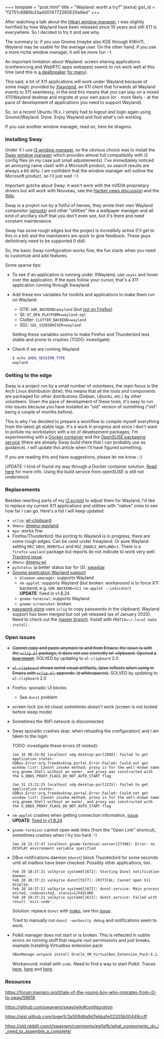 +++
template = "post.html"
title = "Wayland: worth a try?"
[extra]
gist_id = "f2751c6886b33a40014772260020e6ed"
+++

After watching a talk about the [Hikari window manager](https://media.ccc.de/v/36c3-87-x11-and-wayland-a-tale-of-two-implementations), I was slightly horrified by how Wayland have been released since 10 years and still X11 is everywhere. So I decided to try it and see why.

The summary is: if you use Gnome (maybe also KDE through KWin?), Wayland may be usable for the average user. On the other hand, if you use a more niche window manager, it will be more fun :-)

An important limitation about Wayland: screen sharing applications (conferencing and WebRTC apps webapps) seems to not work well at this time (and this is [a dealbreaker](https://www.swalladge.net/archives/2019/10/14/are-we-wayland-yet#not-so-great) [for many](https://anthony.som.codes/blog/2020-01-28-screen-sharing-on-linux/)).

This said, a lot of X11 applications will work under Wayland because of some magic provided by [Xwayland](https://wayland.freedesktop.org/xserver.html), an X11 client that forwards all Wayland events to X11 seamlessy; in the end this means that you can stay on a mixed X11/Wayland desktop and migrate at your own pace (or - more likely - at the pace of development of applications you need to support Wayland).

So, on a recent Ubuntu 19.x, I simply had to logout and login again using Gnome/Wayland. Done. Enjoy Wayland and find what's not working.

If you use another window manager, read on, here be dragons.

### Installing Sway

Under X I use [i3 window manager](https://i3wm.org), so the obvious choice was to install the [Sway window manager](https://swaywm.org/) which provides almost full compatibility with i3 config files (in my case just small adjustements). I've immediately noticed an annoying name clash with a Microsoft product, so search results are always a bit dirty. I am confident that the window manager will outlive the Microsoft product, so I'll just wait :-)

Important gotcha about Sway: it won't work with the nVIDIA proprietary drivers but will work with Nouveau, see the [Hacker news discussion](https://news.ycombinator.com/item?id=21628494) and the [Wiki](https://github.com/swaywm/sway/wiki#nvidia-users).

Sway is a project run by a fistful of heroes, they wrote their own Wayland compositor ([wlroots](https://github.com/swaywm/wlroots/graphs/contributors)) and other "utilities" like a wallpaper manager and all kind of ancillary stuff that you don't even see, but it's there and need constant maintenaince.

Sway has some rough edges but the project is incredibily active (I'll get to this in a bit) and the maintainers are quick to give feedback. These guys definitively need to be supported (I did).

So, the basic Sway configuration works fine, the fun starts when you need to customize and add features.

Some sparse tips:

- To see if an application is running under XWayland, use `xeyes` and hover over the application. If the eyes follow your cursor, that's a X11 application running through Xwayland.

- Add these env variables for toolkits and applications to make them run on Wayland:
  - GTK: `GDK_BACKEND=wayland` (but [not on Firefox](https://mastransky.wordpress.com/2020/03/16/wayland-x11-how-to-run-firefox-in-mixed-environment))
  - Qt: `QT_QPA_PLATFORM=wayland-egl`
  - Clutter: `CLUTTER_BACKEND=wayland`
  - SDL: `SDL_VIDEODRIVER=wayland`

  Setting these variables *seems* to make Firefox and Thunderbird less stable and prone to crashes (TODO: investigate).

- Check if we are running Wayland
  ``` bash
  $ echo $XDG_SESSION_TYPE
  wayland
  ```

### Getting to the edge

Sway is a project run by a small number of volunteers, the main focus is the Arch Linux distribution (btw); this means that all the tools and components are packaged for other distributions (Debian, Ubuntu, etc.) by other volunteers. Given the pace of development of these tools, it's easy to run into issues because you have installed an "old" version of something ("old" being a couple of months before).

This is why I've decided to prepare a workflow to compile myself everything from the latest git stable tags. It's a work in progress and since I don't want to pollute my workstation with a lot of development packages, I'm experimenting with a [Docker container](https://gist.github.com/apiraino/262dc499ceeed7003bf83b6ecd9c9591) and the [OpenSUSE packaging service](https://openbuildservice.org) (there are already Sway build there that I can probably use as guidance). I will update this article when I'll have figured something.

If you are reading this and have suggestions, please let me know ;-)

UPDATE: I kind of found my way through a Docker container solution. [Read here](/2020/01/28/sway-from-sources.html) for more info. Using the build service from openSUSE is still not understood.

### Replacements

Besides rewriting parts of my [i3 scripts](https://gitlab.com/apiraino/dotfiles/tree/master/i3) to adjust them for Wayland, I'd like to replace my current X11 applications and utilities with "native" ones to see how far I can go. Here's a list I will keep updated:

- `xclip`: [wl-clipboard](https://github.com/bugaevc/wl-clipboard)
- `dmenu`: [dmenu-wayland](https://github.com/nyyManni/dmenu-wayland)
- `mpv`: works fine
- Firefox/Thunderbird: the porting to Wayland is in progress, there are some rough edges. Can be used under Xwayland. Or pure Wayland setting `MOZ_DBUS_REMOTE=1` and `MOZ_ENABLE_WAYLAND=1`. There is a `firefox-wayland` package but reports do not indicate to work very well. [Tracking issue](https://bugzilla.mozilla.org/show_bug.cgi?id=635134).
- `dmenu`: [dmenu-wl](https://github.com/nyyManni/dmenu-wayland)
- `py3status` (a better status bar for i3): [swaybar](https://github.com/Alexays/Waybar)
- [Gnome application Wayland support](https://wiki.gnome.org/Initiatives/Wayland/Applications)
  - `blueman-amanager`: supports Wayland
  - `nm-applet`: supports Wayland (but broken: workaround is to force X11 backend, e.g. `GDK_BACKEND=X11 nm-applet --indicator`)<br><strong>UPDATE</strong>: fixed in v1.8.24
  - `gnome-terminal`: supports Wayland
  - `gnome-screenshot`: broken
- [password-store](https://www.password-store.org/) uses `xclip` to copy passwords in the clipboard. Wayland support has been merged but not yet released (as of January 2020). Need to check out the [master branch](https://git.zx2c4.com/password-store). Install with `PREFIX=~/.local make install`.

### Open issues

- <del>Cannot copy and paste anymore to and from Emacs: the issue is with the `xclip.el` package, it does not use correctly wl-clipboard. Opened a [bug report](https://debbugs.gnu.org/cgi/bugreport.cgi?bug=39103).</del> SOLVED by updating to `wl-clipboard` 2.0
- <del>`wl-clipboard` shows weird visual artifacts, (also reflects when using in Emacs with `xclip.el`, appends `^M` whitespaces).</del> SOLVED by updating to `wl-clipboard` 2.0
- Firefox: sporadic UI blocks
  - See `dunst` problem
- screen lock (on lid close) sometimes doesn't work (screen is not locked before sleep mode)
- Sometimes the WiFi network is disconnected
- Sway sporadic crashes (esp. when reloading the configuration) and I am taken to the login.

  TODO: investigate these errors (if related):
  ```
  Jan 16 08:33:02 localhost xdg-desktop-por[2998]: Failed to get application states: GDBus.Error:org.freedesktop.portal.Error.Failed: Could not get window list: Cannot invoke method; proxy is for the well-known name org.gnome.Shell without an owner, and proxy was constructed with the G_DBUS_PROXY_FLAGS_DO_NOT_AUTO_START flag

  Jan 31 13:21:25 localhost xdg-desktop-por[2225]: Failed to get application states: GDBus.Error:org.freedesktop.portal.Error.Failed: Could not get window list: Cannot invoke method; proxy is for the well-known name org.gnome.Shell without an owner, and proxy was constructed with the G_DBUS_PROXY_FLAGS_DO_NOT_AUTO_START flag
  ```

- `nm-applet` crashes when getting connection information, [issue](https://gitlab.gnome.org/GNOME/network-manager-applet/issues/64).<br><strong>UPDATE</strong>: [fixed in v1.8.24](https://gitlab.gnome.org/GNOME/network-manager-applet/blob/58946f0f5c1f84ae4136e6d417870572bfd45cd5/NEWS)

- `gnome-terminal` cannot open web links (from the "Open Link" shortcut), sometimes crashes when I try too hard :-)

  ```
  Jan 24 13:17:47 localhost gnome-terminal-server[27398]: Error: no DISPLAY environment variable specified
  ```

- DBus notifications daemon (`dunst`) block Thunderbird for some seconds until all mailbox have been checked. Possibly other applications, too.

  ```
  Feb 20 10:37:21 valkyrie systemd[1672]: Starting Dunst notification daemon...
  Feb 20 10:37:21 valkyrie dunst[5577]: CRITICAL: Cannot open X11 display.
  Feb 20 10:37:21 valkyrie systemd[1672]: dunst.service: Main process exited, code=exited, status=1/FAILURE
  Feb 20 10:37:21 valkyrie systemd[1672]: dunst.service: Failed with result 'exit-code'.
  ```
  Solution: replace `dunst` with [mako](https://github.com/emersion/mako), see this [issue](https://github.com/dunst-project/dunst/issues/264#issuecomment-435626530).

  Tried to manually run `dunst -verbosity debug` and notifications seem to work.

- Polkit manager does not start or is broken. This is reflected in subtle errors on running stuff that require root permissions and just breaks, example Installing Virtualbox extension pack:

  ``` bash
  VBoxManage extpack install Oracle_VM_VirtualBox_Extension_Pack-4.1.8-75467.vbox-extpack
  ```
  Workaround: install with `sudo`. Need to find a way to start Polkit. Traces [here](https://www.virtualbox.org/ticket/8473#comment:7), [here](https://github.com/swaywm/sway/wiki#im-not-using-logind-but-still-want-dbuspolkitpower-management-to-work) and [here](https://github.com/swaywm/sway/issues/4492#issuecomment-530710387).

### Resources

https://forum.manjaro.org/t/tale-of-the-young-boy-who-migrates-from-i3-to-sway/59618

https://github.com/swaywm/sway/wiki#configuration

https://gist.github.com/toger5/3a509d9a9d7ebba1e02205b00449ccff

https://old.reddit.com/r/swaywm/comments/eg0efb/what_components_do_i_need_to_assemble_a_complete/
